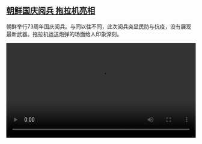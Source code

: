 <!--1631188024000-->
[朝鲜国庆阅兵 拖拉机亮相](https://www.dw.com/zh/%E6%9C%9D%E9%B2%9C%E5%9B%BD%E5%BA%86%E9%98%85%E5%85%B5%20%E6%8B%96%E6%8B%89%E6%9C%BA%E4%BA%AE%E7%9B%B8/a-59132419)
------

<p>朝鲜举行73周年国庆阅兵。与同以往不同，此次阅兵突显民防与抗疫，没有展现最新武器。拖拉机运送炮弹的场面给人印象深刻。</small></p><video src="https://tvdownloaddw-a.akamaihd.net/dwtv_video/flv/vdt_zh/2021/bchi210909_001_parade_01r_sd_avc.mp4" controls style="width:100%"></video>
